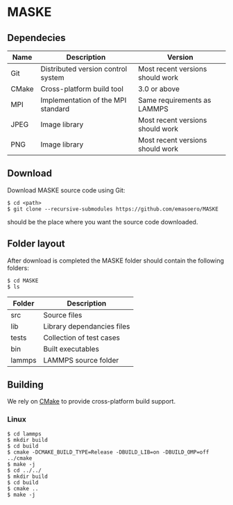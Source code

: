 # MASKE

## Dependecies

| Name   | Description                        | Version                          |
|--------|------------------------------------|----------------------------------|
| Git    | Distributed version control system | Most recent versions should work |
| CMake  | Cross-platform build tool          | 3.0 or above                     |
| MPI    | Implementation of the MPI standard | Same requirements as LAMMPS      |
| JPEG   | Image library                      | Most recent versions should work |
| PNG    | Image library                      | Most recent versions should work |

## Download

Download MASKE source code using Git:
```
$ cd <path> 
$ git clone --recursive-submodules https://github.com/emasoero/MASKE
```
<path> should be the place where you want the source code downloaded.

## Folder layout

After download is completed the MASKE folder should contain the following folders:

```
$ cd MASKE 
$ ls
```

| Folder | Description                |
|--------|----------------------------|
| src    | Source files               |
| lib    | Library dependancies files |
| tests  | Collection of test cases   |
| bin    | Built executables          |
| lammps | LAMMPS source folder       |

## Building

We rely on [CMake](https://cmake.org) to provide cross-platform build support.

### Linux

```
$ cd lammps
$ mkdir build
$ cd build
$ cmake -DCMAKE_BUILD_TYPE=Release -DBUILD_LIB=on -DBUILD_OMP=off ../cmake
$ make -j
$ cd ../../
$ mkdir build
$ cd build
$ cmake ..
$ make -j
```
